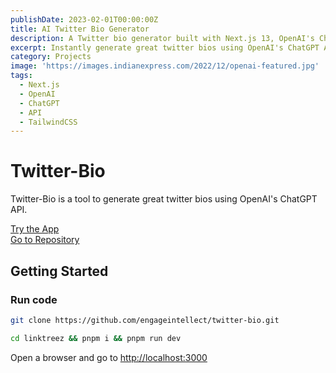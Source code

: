 ```yaml
---
publishDate: 2023-02-01T00:00:00Z
title: AI Twitter Bio Generator
description: A Twitter bio generator built with Next.js 13, OpenAI's ChatGPT API, and TailwindCSS.
excerpt: Instantly generate great twitter bios using OpenAI's ChatGPT API.
category: Projects
image: 'https://images.indianexpress.com/2022/12/openai-featured.jpg'
tags:
  - Next.js
  - OpenAI
  - ChatGPT
  - API
  - TailwindCSS
---
```


# Twitter-Bio

Twitter-Bio is a tool to generate great twitter bios using OpenAI's ChatGPT API.

[Try the App](https://twitter-bio-tau.vercel.app)
<br/>
[Go to Repository](https://github.com/engageintellect/twitter-bio)

## Getting Started

### Run code

```bash
git clone https://github.com/engageintellect/twitter-bio.git
```

```bash
cd linktreez && pnpm i && pnpm run dev
```

Open a browser and go to [http://localhost:3000](http://localhost:3000)
